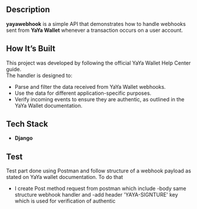 ## Description
**yayawebhook** is a simple API that demonstrates how to handle webhooks sent from **YaYa Wallet** whenever a transaction occurs on a user account.

## How It’s Built
This project was developed by following the official YaYa Wallet Help Center guide.  
The handler is designed to:
- Parse and filter the data received from YaYa Wallet webhooks.
- Use the data for different application-specific purposes.
- Verify incoming events to ensure they are authentic, as outlined in the YaYa Wallet documentation.

## Tech Stack
- **Django**

## Test
Test part done using Postman and follow structure of a webhook payload as stated on YaYa wallet documentation. To do that
- I create Post method request from postman which include
  -body same structure webhook handler and
  -add header 'YAYA-SIGNTURE' key which is used for verification of authentic
